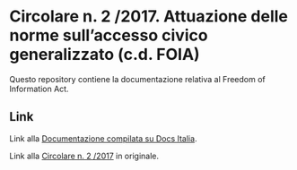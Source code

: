 Circolare n. 2 /2017. Attuazione delle norme sull’accesso civico generalizzato (c.d. FOIA)
==========================================================================================

Questo repository contiene la documentazione relativa al Freedom of Information Act. 

Link
----

Link alla [Documentazione compilata su Docs Italia](http://foia-circolare2.readthedocs.io/).

Link alla [Circolare n. 2 /2017](http://www.funzionepubblica.gov.it/sites/funzionepubblica.gov.it/files/CIR_FOIA_REVe.pdf) in originale.
